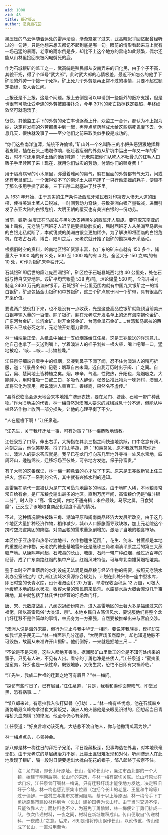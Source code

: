 ```yaml
---
aid: 1008
zid: 48
title: 银矿疑云
author: 恶魔后花园
---
```


黑压压的乌云伴随着远处的雷声滚滚，渐渐笼罩了过来，武高皖似乎回忆起曾经听过的一句诗，只是他想来想去都记不起到底是哪一句。眼前的情形看起来马上就有一场迅猛的暴雨，老家的雨水倒是多，却比不上这个地方的雷电如此频繁，偶尔还能从山林里捡回来被闪电劈死的鹿。

作为石城银矿的监工之一，武高皖是殖民部从安南弄来的归化民，由于个子不高，其貌不扬，得了个绰号“武大郎”。此时武大郎的心情极差，最近不知怎么的他手下矿段的外劳一个接一个死掉。矿上死几个外劳是再正常不过的事情，只要不超过额定指标，没人会过问。

上报还是不上报，这是个问题。报上去倒是可以申请到一些额外的医疗支援，但是也很有可能让受牵连的外劳被直接扑杀，今年 30%的死亡指标铁定要超，年终绩效奖可就泡汤了。

很快，其他监工手下的外劳的死亡率也逐渐上升，众监工一合计，都认为不上报为妙，决定将发病的外劳都集中到一起，再弄点草药熬成水给这些病死鬼灌下去，休息几天，很快就没事了——至少他们之前采取类似手段是成功的。

“你们这些南洋渣滓，统统不许偷懒，”矿山外一个名叫陈三的小把头恶狠狠地挥舞着皮鞭，抽在石头上啪啪作响，驱赶着瘦弱的外劳从矿坑中运出一车又一车的矿石，时不时还用南洋土话向他们喊道：“元老院把你们从吃人不吐骨头的红毛人口贩子手里赎回了来！现在，就用你们诚实的劳动，付清你们的赎身费！”

用于隔离病号的小木屋里，弥漫着难闻的臭气，躺在里面的外劳都有气无力，间或还有老鼠窜过。一个饿得受不了的南洋土人碰巧逮了一只行动笨拙的耗子，便顾不了那么多用手撕了起来，三下五除二就塞进了肚子里。

从 1631 年开始，由于恶劣的生产条件及西班牙殖民者对印第安人惨无人道的压榨，使得美洲土著人口锐减，一时间劳动力奇缺，导致美洲白银产量锐减，进而引发了东亚大陆的白银危机，大明王朝的覆灭也有美洲白银的一份功劳。

当前，魏斯·兰度正在马尼拉与黑尔及支持黑尔的西班牙人周旋。要夺取东南亚的海上霸权，元老院与西班牙人迟早是要撕破脸皮的，届时西班牙人从美洲至马尼拉的白银走私就断了，本就锐减的美洲白银会更加稀少。为了解决即将面临的白银危机，在攻占石城、博白、陆川之后，元老院就开始了银矿的勘探与开采活动。

根据旧时空的资料，岭南地区银矿资源丰富，仅广东的矿床点就有 150 多个，储量大于 1000 吨的有 3 处，500 至 1000 吨的有 4 处。全区大于 150 克/吨的有 10 处，可作为银矿床单独开采。

石城银矿即后世的廉江庞西洞银矿，矿区位于石城县城西北约 40 公里处，处在石城与博白交界地带。该矿平均含银量 538 克/吨，理论储量 560 吨，全部开采可制造 2400 万元的澳宋银币。石城银矿十公里范围内就有中国九大银矿之一的博白银矿，矿点包括金山银矿和中苏银矿，这三个矿点属于同一个矿带，具有很高的开采价值。

要说两广战役打下来，也不是没有一点收获，光是这些高品位银矿就能顶当前美洲白银年输入量的一百倍。除了银矿，躺在元老院开发名单上的还有海南抱伦金矿、广东河台金矿、长坑金矿、封开金装金矿、台湾金瓜石金矿……台湾和马尼拉的西班牙人已成必死之羊，元老院开始磨刀霍霍。

林一梅端坐正堂，从纸盒中抽出一支纸烟递给江任泉，这是王兆敏送的洋玩意儿。他自己也拿了一支送到嘴上，学着澳洲人的样子划拉一根火柴，嘴上吧唧一口，猛地被呛，“咳……咳……此物甚燥。”

江任泉仔细端详着手中的纸烟，又凑到鼻子下闻了闻，忍不住为澳洲人的精巧折服，道：“《景岳全书》记载：烟草自古未闻。近自我万历时出于闽、广之间。自后，吴、楚间地土皆种植之矣。烟，味辛，气温，性微热，升阳也，烧烟吸之，大能醉人，用时惟吸一口或二口，多吸令人醉倒。张景岳推此物为一味药材，澳洲人却将它化为享用。都说澳洲人善百工、善经商，果然名不虚传。”

“县尊说临高会派天地会来本地推广澳洲农技，要在龙门、塘蓬、石岭一带广种此物。”作为旧地主的代表，林一梅自然对澳洲人要求的减租减息十分不满，但能从种植经济作物上收回一部分损失，让他的心理平衡了不少。

“人在屋檐下啊！”江任泉道。

“江先生，关于我圩迁址一事，可有对策？”林一梅恭敬地请教。

江任泉抿了口茶，伸出右手，大拇指在其余三指之间快速地跳跃，口中念念有词，片刻之后，他似笑非笑，捋了捋山羊胡，道：“和羡莫急，原本我就有意教你迁址，澳洲人的要求答应就是。我早已在龙门圩向东几里地外寻得一处风水宝地，四周环山，逶迤绵长，迁移圩场至彼处，可令地方发达，保子孙富贵。”

有了大师的这番保证，林一梅一颗悬着的心才放了下来。原来是王兆敏新官上任三把火，颁布了一系列的公告，其中就有兴修水利的通知。

高雷廉在清代一直被认为是广东可垦荒地最多的地区，由于地旷人稀，本地粮食常常自给有余，是广东粮食输出最多的地区。直到万历年间，高雷粮价仍是“每斗银二分”。时人称：“高、雷之间，内地不通舟楫；米谷最贱，马豕之属，日食粥糜”，正反应了该地粮食商品化程度不高的情况。

不过，这种情况很快被珠三角、潮汕平原和闽南商品经济大发展所改变，由于这几个地区大量扩种经济作物，稻作减少，城市人口膨胀而导致缺粮，加上元老院这个跨时空海盗集团的降临，对商品粮的需求量急剧增加，激活了当地的粮食市场。

本区位于亚热带和热带过渡地带，农作物适生范围广，花生、剑麻、甘蔗都是本地的重要经济作物，元老院的糖业基地雷州还是继珠三角和潮汕平原之后的第三大蔗糖产地。从康熙年间起，石城县的长山、塘蓬、石岭一带广种红烟，经过近百年的经营，成了广东南路红烟的集中产区。红烟风味特佳，可与粤北南雄黄烟相媲美。

鉴于本时空严重落后的水利设施无法满足商品粮与经济作物的需要，按照元老院水利办公室制定的《九洲江流域水资源综合规划》，计划在此处兴修一座中型水库，即旧时空的长青水库，设计灌溉面积 20 万亩，旱涝保收面积达 12 万亩，可极大地缓解本地的缺水状况，收容大量的难民前来垦荒。水库蓄水后大概会淹没几千亩耕地，其中就包括了林氏世代经营的圩场龙门圩。

唐、宋、元数度战乱，八闽衣冠纷纷南迁，进入高雷地区的土著大多是福建过来的福佬，所以高雷风俗“大类漳、泉”。本地乡民自古笃信风水，要说服他们将整个龙门圩迁移不是件简单的事情，林氏身为一方豪强，自然要被推举出来与官府交涉。

“澳洲人说是海外宋裔，但行为举止与我中华无一相同。要说非我族类，模样却又如我华夏子民无二。”林一梅面带几分迷惑，“大明官场虽然糜烂，却也知道地脉不可毁伤，故而从未准许开山掘矿。他们倒好，一来就是掘地三尺……”

“不论是不是宋裔，这些人都绝非善类。据闻那矿山里做工的全是不知何处虏来的蛮子，只见有人进，不见有人出。看守的丁勇也净是些倭人。”江任泉道：“蛮夷虽是蛮夷，好歹也是一条性命。既毁地脉，又伤生灵，恐怕不日即有灾祸降临。”

“江先生，我族二世祖的迁葬之地可有眉目？”林一梅问。

“探访有些时日了，已有眉目。”江任泉道，“只是，我看和羡你面带晦气，印堂发黑，恐有祸事……”

“邹八郎来过，有意拉我入伙打脚骨（打劫）……”林一梅有些忧虑，他在石城率乡勇协助聂义峰拘拿过崔文澜叛党，澳洲人的火器他是亲眼见识过的，回想起当日青榕桥头血肉横飞的惨况，他至今仍心有余悸。

江任泉道：“好良言难劝该死鬼，大慈悲不渡自绝人，你与他撇清瓜葛为妙。”

林一梅点点头，心领神会。

邹八郎是林一梅往日的拜把子兄弟，平日隐藏极深，犯事均选在外县，对本地秋毫无犯。由于元老院的基层统治力不足，此类土匪很难发现和对付。听闻澳洲人在此地发现了银矿，隔一段时日便要运出大批白花花的银子，邹八郎终于按奈不住。

> 注：龙门坡，即长山圩原址。长山，俗称长山圩，廉江市西北部的一个大镇，始建于明朝后期。长山圩的来历，与林一梅有密切关联。长山圩原址在龙门坡，江任泉曾叮嘱林一梅说，只有迁移圩场才能使地方发达，决定移旧圩于今址。林一梅也感到原集市位置（包括今长山的老屋、王屋和牛岭等）过于偏僻，一些村庄与集市又被河阻隔，基于以上等原因，林一梅令手下丁勇拆原集市建设材料到今（长山）建护国寺为长山圩。由于当时交通不便，只能依靠人力；而材料也不少，为避免丁勇偷懒，林一梅便让丁勇们排成一队，依次传递材料，一夜之间，材料在新址堆积成山。传山便取自“传递材料，一夜成山”之意。后来，不知是谁将传山误作长山，以讹传讹，传山便成了长山，一直沿用至今。
